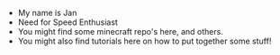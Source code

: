 - My name is Jan
- Need for Speed Enthusiast
- You might find some minecraft repo's here, and others. 
- You might also find tutorials here on how to put together some stuff!
